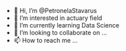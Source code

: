 - 👋 Hi, I’m @PetronelaStavarus
- 👀 I’m interested in actuary field
- 🌱 I’m currently learning Data Science
- 💞️ I’m looking to collaborate on ...
- 📫 How to reach me ...

<!---
PetronelaStavarus/PetronelaStavarus is a ✨ special ✨ repository because its `README.md` (this file) appears on your GitHub profile.
You can click the Preview link to take a look at your changes.
--->

